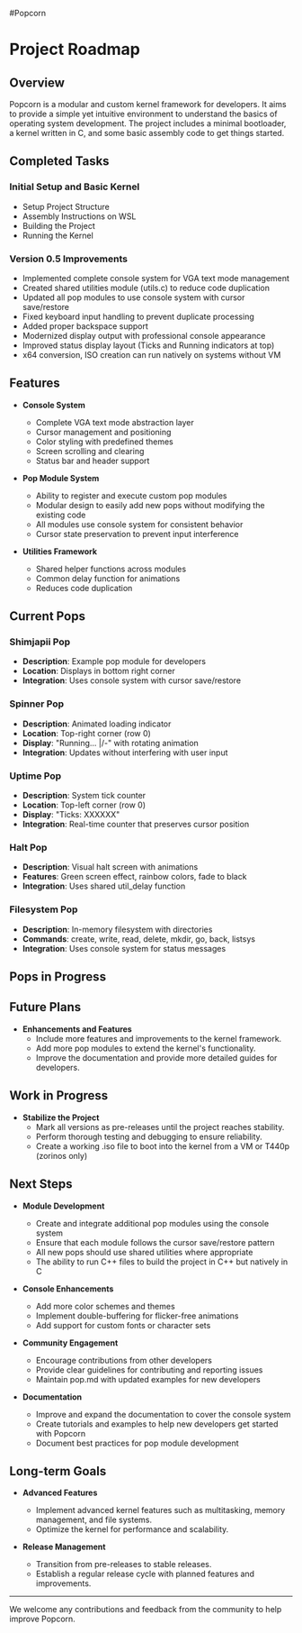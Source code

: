 
#Popcorn 
# Project Roadmap
## Overview
Popcorn is a modular and custom kernel framework for developers. It aims to provide a simple yet intuitive environment to understand the basics of operating system development. The project includes a minimal bootloader, a kernel written in C, and some basic assembly code to get things started.

## Completed Tasks
### Initial Setup and Basic Kernel
- Setup Project Structure
- Assembly Instructions on WSL
- Building the Project
- Running the Kernel

### Version 0.5 Improvements
- Implemented complete console system for VGA text mode management
- Created shared utilities module (utils.c) to reduce code duplication
- Updated all pop modules to use console system with cursor save/restore
- Fixed keyboard input handling to prevent duplicate processing
- Added proper backspace support
- Modernized display output with professional console appearance
- Improved status display layout (Ticks and Running indicators at top)
- x64 conversion, ISO creation can run natively on systems without VM

## Features
- **Console System**
  - Complete VGA text mode abstraction layer
  - Cursor management and positioning
  - Color styling with predefined themes
  - Screen scrolling and clearing
  - Status bar and header support
  
- **Pop Module System**
  - Ability to register and execute custom pop modules
  - Modular design to easily add new pops without modifying the existing code
  - All modules use console system for consistent behavior
  - Cursor state preservation to prevent input interference

- **Utilities Framework**
  - Shared helper functions across modules
  - Common delay function for animations
  - Reduces code duplication

## Current Pops
### Shimjapii Pop
- **Description**: Example pop module for developers
- **Location**: Displays in bottom right corner
- **Integration**: Uses console system with cursor save/restore

### Spinner Pop
- **Description**: Animated loading indicator
- **Location**: Top-right corner (row 0)
- **Display**: "Running... |/-\" with rotating animation
- **Integration**: Updates without interfering with user input

### Uptime Pop
- **Description**: System tick counter
- **Location**: Top-left corner (row 0)
- **Display**: "Ticks: XXXXXX"
- **Integration**: Real-time counter that preserves cursor position

### Halt Pop
- **Description**: Visual halt screen with animations
- **Features**: Green screen effect, rainbow colors, fade to black
- **Integration**: Uses shared util_delay function

### Filesystem Pop
- **Description**: In-memory filesystem with directories
- **Commands**: create, write, read, delete, mkdir, go, back, listsys
- **Integration**: Uses console system for status messages

## Pops in Progress

## Future Plans
- **Enhancements and Features**
  - Include more features and improvements to the kernel framework.
  - Add more pop modules to extend the kernel's functionality.
  - Improve the documentation and provide more detailed guides for developers.
  

## Work in Progress
- **Stabilize the Project**
  - Mark all versions as pre-releases until the project reaches stability.
  - Perform thorough testing and debugging to ensure reliability.
  - Create a working .iso file to boot into the kernel from a VM or T440p (zorinos only)

## Next Steps
- **Module Development**
  - Create and integrate additional pop modules using the console system
  - Ensure that each module follows the cursor save/restore pattern
  - All new pops should use shared utilities where appropriate
  - The ability to run C++ files to build the project in C++ but natively in C
  
- **Console Enhancements**
  - Add more color schemes and themes
  - Implement double-buffering for flicker-free animations
  - Add support for custom fonts or character sets
  
- **Community Engagement**
  - Encourage contributions from other developers
  - Provide clear guidelines for contributing and reporting issues
  - Maintain pop.md with updated examples for new developers

- **Documentation**
  - Improve and expand the documentation to cover the console system
  - Create tutorials and examples to help new developers get started with Popcorn
  - Document best practices for pop module development

## Long-term Goals
- **Advanced Features**
  - Implement advanced kernel features such as multitasking, memory management, and file systems.
  - Optimize the kernel for performance and scalability.

- **Release Management**
  - Transition from pre-releases to stable releases.
  - Establish a regular release cycle with planned features and improvements.

---

We welcome any contributions and feedback from the community to help improve Popcorn.